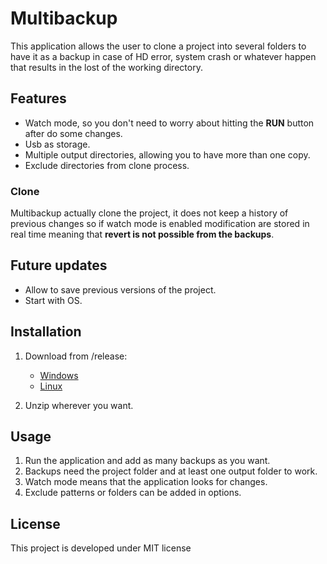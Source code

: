 # Multibackup


This application allows the user to clone a project into several folders to have it as a backup in case of HD error, system crash or whatever happen that results in the lost of the working directory.

## Features

* Watch mode, so you don't need to worry about hitting the **RUN** button after do some changes.
* Usb as storage.
* Multiple output directories, allowing you to have more than one copy.
* Exclude directories from clone process.

### Clone

Multibackup actually clone the project, it does not keep a history of previous changes so if watch mode is enabled modification are stored in real time meaning that **revert is not possible from the backups**.


## Future updates

* Allow to save previous versions of the project.
* Start with OS.

## Installation

1. Download from /release:

    * [Windows](https://github.com/jesusvimlet/multibackuper/raw/master/release/Multibackuper-0.0.1-win.zip)
    * [Linux](https://github.com/jesusvimlet/multibackuper/raw/master/release/multibackuper-0.0.1.zip)

2. Unzip wherever you want.

## Usage

1. Run the application and add as many backups as you want.
2. Backups need the project folder and at least one output folder to work.
3. Watch mode means that the application looks for changes.
4. Exclude patterns or folders can be added in options.

## License

This project is developed under MIT license

